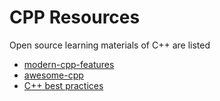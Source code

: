 CPP Resources
=============

Open source learning materials of C++ are listed

- [modern-cpp-features](https://github.com/AnthonyCalandra/modern-cpp-features)
- [awesome-cpp](https://github.com/fffaraz/awesome-cpp)
- [C++ best practices](https://lefticus.gitbooks.io/cpp-best-practices/content/02-Use_the_Tools_Available.html)
